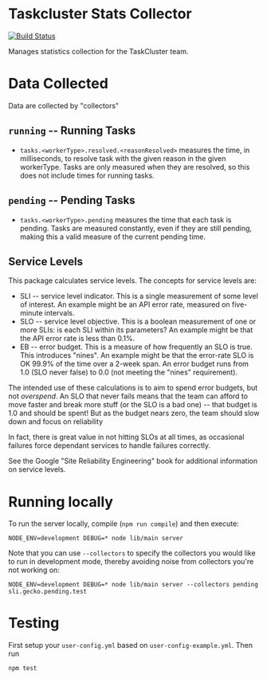 # Taskcluster Stats Collector

[![Build Status](https://travis-ci.org/taskcluster/taskcluster-stats-collector.svg?branch=master)](https://travis-ci.org/taskcluster/taskcluster-stats-collector)

Manages statistics collection for the TaskCluster team.

# Data Collected

Data are collected by "collectors"

## `running` -- Running Tasks

* `tasks.<workerType>.resolved.<reasonResolved>` measures the time, in
  milliseconds, to resolve task with the given reason in the given workerType.
  Tasks are only measured when they are resolved, so this does not include
  times for running tasks.

## `pending` -- Pending Tasks

* `tasks.<workerType>.pending` measures the time that each task is pending.
  Tasks are measured constantly, even if they are still pending, making this a
  valid measure of the current pending time.

## Service Levels

This package calculates service levels.  The concepts for service levels are:

 * SLI -- service level indicator.  This is a single measurement of some level of interest.  An example might be an API error rate, measured on five-minute intervals.
 * SLO -- service level objective.  This is a boolean measurement of one or more SLIs: is each SLI within its parameters?  An example might be that the API error rate is less than 0.1%.
 * EB -- error budget.  This is a measure of how frequently an SLO is true.  This introduces "nines".  An example might be that the error-rate SLO is OK 99.9% of the time over a 2-week span.  An error budget runs from 1.0 (SLO never false) to 0.0 (not meeting the "nines" requirement).

The intended use of these calculations is to aim to spend error budgets, but
not *overspend*.  An SLO that never fails means that the team can afford to
move faster and break more stuff (or the SLO is a bad one) -- that budget is
1.0 and should be spent!  But as the budget nears zero, the team should slow
down and focus on reliability

In fact, there is great value in not hitting SLOs at all times, as occasional
failures force dependant services to handle failures correctly.

See the Google "Site Reliability Engineering" book for additional information
on service levels.

# Running locally

To run the server locally, compile (`npm run compile`) and then execute:

```
NODE_ENV=development DEBUG=* node lib/main server
```

Note that you can use `--collectors` to specify the collectors you would like
to run in development mode, thereby avoiding noise from collectors you're not
working on:

```
NODE_ENV=development DEBUG=* node lib/main server --collectors pending sli.gecko.pending.test
```


# Testing

First setup your `user-config.yml` based on `user-config-example.yml`. Then run

```
npm test
```
